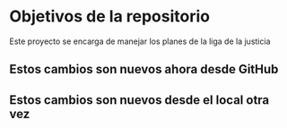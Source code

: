 # Objetivos de la repositorio

Este proyecto se encarga de manejar los planes de la liga de la justicia


## Estos cambios son nuevos ahora desde GitHub
## Estos cambios son nuevos desde el local otra vez
